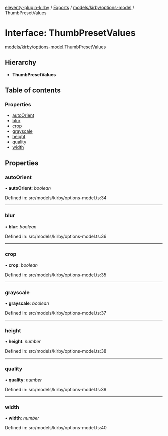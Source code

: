 [eleventy-plugin-kirby](../../../README.md) / [Exports](../../../modules.md) / [models/kirby/options-model](../../../modules/models_kirby_options_model.md) / ThumbPresetValues

# Interface: ThumbPresetValues

[models/kirby/options-model](../../../modules/models_kirby_options_model.md).ThumbPresetValues

## Hierarchy

* **ThumbPresetValues**

## Table of contents

### Properties

- [autoOrient](options-model.thumbpresetvalues.md#autoorient)
- [blur](options-model.thumbpresetvalues.md#blur)
- [crop](options-model.thumbpresetvalues.md#crop)
- [grayscale](options-model.thumbpresetvalues.md#grayscale)
- [height](options-model.thumbpresetvalues.md#height)
- [quality](options-model.thumbpresetvalues.md#quality)
- [width](options-model.thumbpresetvalues.md#width)

## Properties

### autoOrient

• **autoOrient**: *boolean*

Defined in: src/models/kirby/options-model.ts:34

___

### blur

• **blur**: *boolean*

Defined in: src/models/kirby/options-model.ts:36

___

### crop

• **crop**: *boolean*

Defined in: src/models/kirby/options-model.ts:35

___

### grayscale

• **grayscale**: *boolean*

Defined in: src/models/kirby/options-model.ts:37

___

### height

• **height**: *number*

Defined in: src/models/kirby/options-model.ts:38

___

### quality

• **quality**: *number*

Defined in: src/models/kirby/options-model.ts:39

___

### width

• **width**: *number*

Defined in: src/models/kirby/options-model.ts:40
